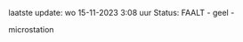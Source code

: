 laatste update: 
wo 15-11-2023  3:08   uur 
Status: FAALT - geel - 
<div class="service Y">microstation</div>